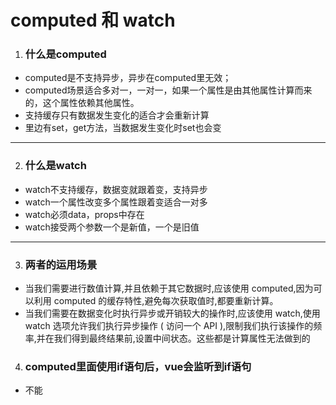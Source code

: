  # computed 和 watch

 1. ### 什么是computed

- computed是不支持异步，异步在computed里无效；
- computed场景适合多对一，一对一，如果一个属性是由其他属性计算而来的，这个属性依赖其他属性。
- 支持缓存只有数据发生变化的适合才会重新计算
- 里边有set，get方法，当数据发生变化时set也会变

***

 2. ### 什么是watch

- watch不支持缓存，数据变就跟着变，支持异步
- watch一个属性改变多个属性跟着变适合一对多
- watch必须data，props中存在
- watch接受两个参数一个是新值，一个是旧值

***

 3. ### 两者的运用场景

- 当我们需要进行数值计算,并且依赖于其它数据时,应该使用 computed,因为可以利用 computed 的缓存特性,避免每次获取值时,都要重新计算。
- 当我们需要在数据变化时执行异步或开销较大的操作时,应该使用 watch,使用 watch 选项允许我们执行异步操作 ( 访问一个 API ),限制我们执行该操作的频率,并在我们得到最终结果前,设置中间状态。这些都是计算属性无法做到的

4. ### computed里面使用if语句后，vue会监听到if语句

- 不能